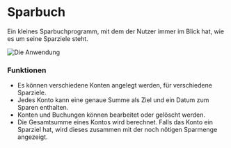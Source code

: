 # Sparbuch

Ein kleines Sparbuchprogramm, mit dem der Nutzer immer im Blick hat, wie es um seine Sparziele steht.

![Die Anwendung]()

### Funktionen

- Es können verschiedene Konten angelegt werden, für verschiedene Sparziele.
- Jedes Konto kann eine genaue Summe als Ziel und ein Datum zum Sparen enthalten.
- Konten und Buchungen können bearbeitet oder gelöscht werden.
- Die Gesamtsumme eines Kontos wird berechnet. Falls das Konto ein Sparziel hat, wird dieses zusammen mit der noch nötigen Sparmenge angezeigt. 
